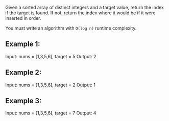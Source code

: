 Given a sorted array of distinct integers and a target value, return the index if the target is found. If not, return the index where it would be if it were inserted in order.

You must write an algorithm with `O(log n)` runtime complexity.

 

## Example 1:

Input: nums = [1,3,5,6], target = 5
Output: 2
## Example 2:

Input: nums = [1,3,5,6], target = 2
Output: 1
## Example 3:

Input: nums = [1,3,5,6], target = 7
Output: 4